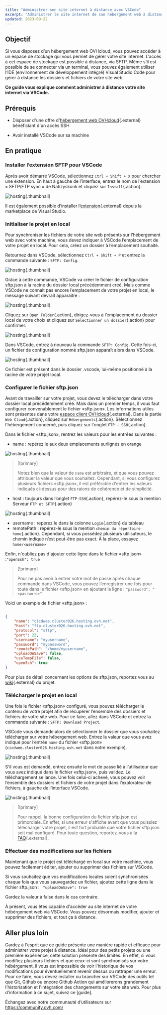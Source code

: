 ```yaml
---
title: "Administrer son site internet à distance avec VSCode"
excerpt: "Administrer le site internet de son hébergement web à distance sur VSCode grâce à une extension SFTP"
updated: 2023-09-22
---
```


## Objectif

Si vous disposez d’un hébergement web OVHcloud, vous pouvez accéder à un espace de stockage qui vous permet de gérer votre site internet. L’accès à cet espace de stockage est possible à distance, via SFTP. Même s’il est possible de se connecter via un terminal, vous pouvez également utiliser l’IDE (environnement de développement intégré) Visual Studio Code pour gérer à distance les dossiers et fichiers de votre site web. 

**Ce guide vous explique comment administrer à distance votre site internet via VSCode.**
  
## Prérequis
- Disposer d'une offre d'[hébergement web OVHcloud](https://www.ovhcloud.com/fr/web-hosting/){.external} bénéficiant d'un accès SSH

- Avoir installé VSCode sur sa machine


## En pratique
  
### Installer l’extension SFTP pour VSCode

Après avoir démarré VSCode, sélectionnez `Ctrl + Shift + X` pour chercher une extension. En haut à gauche de l’interface, entrez le nom de l’extension « SFTP/FTP sync » de Natizyskunk et cliquez sur  `Install`{.action}.

![hosting](images/extensions.png){.thumbnail}

Il est également possible d’installer l’[extension](https://marketplace.visualstudio.com/items?itemName=Natizyskunk.sftp#sftp-sync-extension-for-vs-code){.external} depuis la marketplace de Visual Studio.
  
### Initialiser le projet en local

Pour synchroniser les fichiers de votre site web présents sur l’hébergement web avec votre machine, vous devez indiquer à VSCode l’emplacement de votre projet en local. Pour cela, créez un dossier à l’emplacement souhaité.

Retournez dans VSCode, sélectionnez `Ctrl + Shift + P` et entrez la commande suivante : `SFTP: Config`.

![hosting](images/SFTP_config.png){.thumbnail}

Grâce à cette commande, VSCode va créer le fichier de configuration sftp.json à la racine du dossier local précédemment créé. Mais comme VSCode ne connait pas encore l’emplacement de votre projet en local, le message suivant devrait apparaitre :

![hosting](images/SFTP_folder.png){.thumbnail}

Cliquez sur `Open Folder`{.action}, dirigez-vous à l’emplacement du dossier local de votre choix et cliquez sur  `Sélectionner un dossier`{.action} pour confirmer.

![hosting](images/select_folder.png){.thumbnail}

Dans VSCode, entrez à nouveau la commande `SFTP: Config`. Cette fois-ci, un fichier de configuration nommé sftp.json apparaît alors dans VSCode.

![hosting](images/sftp_json_default.png){.thumbnail}

Ce fichier est présent dans le dossier .vscode, lui-même positionné à la racine de votre projet local.

### Configurer le fichier sftp.json

Avant de travailler sur votre projet, vous devez le télécharger dans votre dossier local précédemment créé. Mais dans un premier temps, il vous faut configurer convenablement le fichier «sftp.json». Les informations utiles sont présentes dans votre [espace client OVHcloud](https://www.ovh.com/manager/#/hub){.external}. Dans la partie `Web Cloud`{.action}, cliquez sur `Hébergements`{.action}. Sélectionnez l'hébergement concerné, puis cliquez sur l'onglet `FTP - SSH`{.action}.

Dans le fichier «sftp.json», rentrez les valeurs pour les entrées suivantes :
- name : repérez le aux deux emplacements surlignés en orange

![hosting](images/hosting_name.png){.thumbnail}

> [!primary]
>
> Notez bien que la valeur de `name` est arbitraire, et que vous pouvez attribuer la valeur que vous souhaitez. Cependant, si vous configurez plusieurs fichiers «sftp.json», il est préférable d'entrer les valeurs indiqués ci-dessus pour des raions de cohérence et de simplicité.
>

- host : toujours dans l’onglet `FTP-SSH`{.action}, repérez-le sous la mention Serveur `FTP et SFTP`{.action}

![hosting](images/ftp_host_name.png){.thumbnail}

- username : repérez le dans la colonne `Login`{.action} du tableau
- remotePath : repérez-le sous la mention `chemin du répertoire home`{.action}. Cependant, si vous possédez plusieurs utilisateurs, le chemin indiqué n’est peut-être pas exact. À la place, essayez `home/<username>`

Enfin, n'oubliez pas d'ajouter cette ligne dans le fichier «sftp.json» :`"openSsh": true`

> [!primary]
>
> Pour ne pas avoir à entrer votre mot de passe après chaque commande dans VSCode, vous pouvez l’enregistrer une fois pour toute dans le fichier «sftp.json» en ajoutant la ligne : `"password": "<password>"`
>


Voici un exemple de fichier «sftp.json» :

```json

{
    "name": "cicdwee.cluster026.hosting.ovh.net",
    "host": "ftp.cluster026.hosting.ovh.net",
    "protocol": "sftp",
    "port": 22,
    "username": "myusername",
    "password": "mypassword",
    "remotePath": "/home/myusername",
    "uploadOnSave": false,
    "useTempFile": false,
    "openSsh": true
}

```

Pour plus de détail concernant les options de sftp.json, reportez vous au [wiki](https://github.com/Natizyskunk/vscode-sftp/wiki/configuration){.external} du projet.

### Télécharger le projet en local

Une fois le fichier «sftp.json» configuré, vous pouvez télécharger le contenu de votre projet afin de récupérer l’ensemble des dossiers et fichiers de votre site web. Pour ce faire, allez dans VSCode et entrez la commande suivante : `SFTP: Download Project`.

VSCode vous demande alors de sélectionner le dossier que vous souhaitez télécharger sur votre hébergement web. Entrez la valeur que vous avez indiqué pour l’entrée `name` du fichier «sftp.json» (`cicdwee.cluster026.hosting.ovh.net` dans notre exemple).

![hosting](images/download_project.png){.thumbnail}

S'il vous est demandé, entrez ensuite le mot de passe lié à l’utilisateur que vous avez indiqué dans le fichier «sftp.json», puis validez. Le téléchargement se lance. Une fois celui-ci achevé, vous pouvez voir l’ensemble des dossiers et fichiers de votre projet dans l’explorateur de fichiers, à gauche de l’interface VSCode.

![hosting](images/explorer.png){.thumbnail}

> [!primary]
>
> Pour rappel, la bonne configuration du fichier sftp.json est primordiale. En effet, si une erreur s'affiche avant que vous puissiez télécharger votre projet, il est fort probable que votre fichier sftp.json soit mal configuré. Pour toute question, reportez-vous à la [FAQ](https://github.com/Natizyskunk/vscode-sftp/blob/HEAD/FAQ.md){.external}.
>


### Effectuer des modifications sur les fichiers

Maintenant que le projet est téléchargé en local sur votre machine, vous pouvez facilement éditer, ajouter ou supprimer des fichiers sur VSCode.

Si vous souhaitez que vos modifications locales soient synchronisées chaque fois que vous sauvegardez un fichier, ajoutez cette ligne dans le fichier sftp.json : ` "uploadOnSave": true`

Gardez la valeur à false dans le cas contraire.

À présent, vous êtes capable d'accéder au site internet de votre hébérgement web via VSCode. Vous pouvez désormais modifier, ajouter et supprimer des fichiers, et tout ça à distance.

## Aller plus loin

Gardez à l'esprit que ce guide présente une manière rapide et efficace pour administrer votre projet à distance. Idéal pour des petits projets ou une première expérience, cette solution présente des limites. En effet, si vous modifiez plusieurs fichiers et que ceux-ci sont synchronisés sur votre hébérgement, il vous est impossible de voir l'historique de vos modifications pour éventuellement revenir dessus ou rattraper une erreur.
Pour ce faire, vous devez installer ou brancher sur VSCode des outils tel que Git, Github ou encore Github Action qui améliorerons grandement l'historisation et l'intégration des changements sur votre site web. Pour plus d'information à ce sujet, suivez ce [guide].
<!--- TODO mettre à jour le lien quand dispo -->

Échangez avec notre communauté d’utilisateurs sur <https://community.ovh.com/>